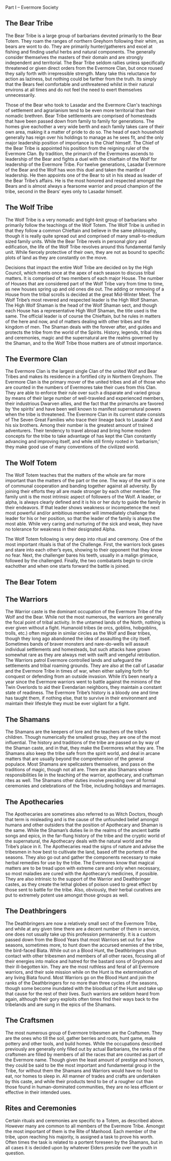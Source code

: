 Part I – Evermore Society

## The Bear Tribe

The Bear Tribe is a large group of barbarians devoted primarily to the Bear Totem. They roam the ranges of northern Greyhorn following their whim, as bears are wont to do. They are primarily hunter/gatherers and excel at fishing and finding useful herbs and natural components. The generally consider themselves the masters of their domain and are strongly independent and territorial. The Bear Tribe seldom rallies unless specifically threatened or given direct orders from the Evermore Clan, but once roused they sally forth with irrepressible strength. Many take this reluctance for action as laziness, but nothing could be farther from the truth. Its simply that the Bears feel comfortable and unthreatened whilst in their natural environs at all times and do not feel the need to exert themselves unnecessarily.

Those of the Bear who took to Lasadar and the Evermore Clan's teachings of settlement and agrarianism tend to be even more territorial than their nomadic brethren. Bear Tribe settlements are comprised of homesteads that have been passed down from family to family for generations. The homes give eachother a very wide berth and each family takes care of their own area, making it a matter of pride to do so. The head of each household generally has reign over his holdings to manage as he sees fit, and the only major leadership position of importance is the Chief himself. The Chief of the Bear Tribe is appointed his position from the reigning ruler of the Evermore Clan. By tradition, the primarch of the Evermores ascends to leadership of the Bear and fights a duel with the chieftain of the Wolf for leadership of the Evermore Tribe. For twelve generations, Lasadar Evermore of the Bear and the Wolf has won this duel and taken the mantle of leadership. He then appoints one of the Bear to sit in his stead as leader of the Bear Tribe’s affairs. He is the most honored and respected amongst the Bears and is almost always a fearsome warrior and proud champion of the tribe, second in the Bears’ eyes only to Lasadar himself.

## The Wolf Tribe

The Wolf Tribe is a very nomadic and tight-knit group of barbarians who primarily follow the teachings of the Wolf Totem. The Wolf Tribe is unified in that they follow a common Chieftain and believe in the same philosophy, though it is really quite spread out and comprised of many small-to-medium sized family units. While the Bear Tribe revels in personal glory and edification, the life of the Wolf Tribe revolves around this fundamental family unit. While fiercely protective of their own, they are not as bound to specific plots of land as they are constantly on the move. 

Decisions that impact the entire Wolf Tribe are decided on by the High Council, which meets once at the apex of each season to discuss tribal matters. It is comprised of two members of each major House. The number of Houses that are considered part of the Wolf Tribe vary from time to time, as new houses spring up and old ones die out. The adding or removing of a House from the tribal scrolls is decided at the great Mid-Winter Meet. The Wolf Tribe’s most revered and respected leader is the High Wolf Shaman. The High Wolf Shaman is the head of the Wolf Shaman sect, and though each House has a representative High Wolf Shaman, the title used is the same. The official leader is of course the Chieftain, but he rules in matters of the here and now, and of matters dealing with other tribes and the kingdom of men. The Shaman deals with the forever after, and guides and protects the tribe from the world of the Spirits. History, legends, tribal rites and ceremonies, magic and the supernatural are the realms governed by the Shaman, and to the Wolf Tribe those matters are of utmost importance. 

## The Evermore Clan

The Evermore Clan is the largest single Clan of the united Wolf and Bear Tribes and makes its residence in a fortified city in Northern Greyhorn. The Evermore Clan is the primary mover of the united tribes and all of those who are counted in the numbers of Evermores take their cues from this Clan. They are able to enforce their rule over such a disparate and varied group by means of their large number of well-traveled and experienced members, their industrious Dwarven allies, and the fact that the primarchs are favored by ‘the spirits’ and have been well known to manifest supernatural powers when the tribe is threatened. The Evermore Clan in its current state consists of The Seven Great Families who trace their lineage back to Lasadar X and his six brothers. Among their number is the greatest amount of trained adventurers. Their tendency to travel abroad and bring home modern concepts for the tribe to take advantage of has kept the Clan constantly advancing and improving itself, and while still firmly rooted in ‘barbarism,’ they make good use of many conventions of the civilized world.

## The Wolf Totem

The Wolf Totem teaches that the matters of the whole are far more important than the matters of the part or the one. The way of the wolf is one of communal cooperation and banding together against all adversity. By joining their efforts they all are made stronger by each other member. The family unit is the most intrinsic aspect of followers of the Wolf. A leader, or alpha, is always clearly defined and it is his or her duty to guide the family in their endeavors. If that leader shows weakness or incompetence the next most powerful and/or ambitious member will immediately challenge the leader for his or her position, so that the leader of the family is always the most able. While very caring and nurturing of the sick and weak, they have no tolerance for weakness in their designated Alpha.

The Wolf Totem following is very deep into ritual and ceremony. One of the most important rituals is that of the Challenge. First, the warriors lock gases and stare into each other’s eyes, showing to their opponent that they know no fear. Next, the challenger bares his teeth, usually in a malign grimace, followed by the challenged. Finally, the two combatants begin to circle eachother and when one starts forward the battle is joined.

## The Bear Totem



## The Warriors

The Warrior caste is the dominant occupation of the Evermore Tribe of the Wolf and the Bear. While not the most numerous, the warriors are generally the focal point of tribal activity. In the untamed lands of the North, nothing is ever given without a fight. Humanoid tribes (ie orcs, goblins, hobgoblins, trolls, etc.) often migrate in similar circles as the Wolf and Bear tribes, though they long ago abandoned the idea of assaulting the city itself. Sometimes bands of braver monsters and nare-do-wells will assault individual settlements and homesteads, but such attacks have grown somewhat rare as they are always met with swift and vengeful retribution. The Warriors patrol Evermore controlled lands and safeguard the settlements and tribal roaming grounds. They are also at the call of Lasadar and the Evermore Tribe in times of war, when either sallying forth for conquest or defending from an outside invasion. While it’s been nearly a year since the Evermore warriors went to battle against the minions of the Twin Overlords to aid their Evendarian neighbors, they maintain a constant state of readiness. The Evermore Tribe’s history is a bloody one and time has taught them, if nothing else, that to survive in their environment and maintain their lifestyle they must be ever vigilant for a fight.

## The Shamans

The Shamans are the keepers of lore and the teachers of the tribe’s children. Though numerically the smallest group, they are one of the most influential. The history and traditions of the tribe are passed on by way of the Shaman caste, and in that, they make the Evermores what they are. The Shamans also keep the tribe safe from the spirit world, and deal in arcane matters that are usually beyond the comprehension of the general populace. Most Shamans are spellcasters themselves, and pass on the traditions of magic, though not all are. There are also Shamans whose responsibilities lie in the teaching of the warrior, apothecary, and craftsman rites as well. The Shamans other duties involve presiding over all formal ceremonies and celebrations of the Tribe, including holidays and marriages.

## The Apothecaries

The Apothecaries are sometimes also referred to as Witch Doctors, though that term is misleading and is the cause of the unfounded belief amongst humans and other outsiders that the position of Apothecary and Shaman is the same. While the Shaman’s duties lie in the realms of the ancient battle songs and epics, in the far-flung history of the tribe and the cryptic world of the supernatural, the Apothecary deals with the natural world and the Tribe’s place in it. The Apothecaries read the signs of nature and advise the tribesmen in how best to cultivate the land, based off the portents of the seasons. They also go out and gather the components necessary to make herbal remedies for use by the tribe. The Evermores know that magical matters are to be tread upon with extreme care and only when necessary, so most maladies are cured with the Apothecary’s medicines, if possible. They are also intrinsic to the support of the Warrior and Deathbringer castes, as they create the lethal globes of poison used to great effect by those sent to battle for the tribe. Also, obviously, their herbal curatives are put to extremely potent use amongst those groups as well.

## The Deathbringers

The Deathbringers are now a relatively small sect of the Evermore Tribe, and while at any given time there are a decent number of them in service, one does not usually take up this profession permanently. It is a custom passed down from the Blood Years that most Warriors set out for a few seasons, sometimes more, to hunt down the accursed enemies of the tribe, the bird-faced Biata. While out on a Blood Hunt, the Deathbringers shun contact with other tribesmen and members of all other races, focusing all of their energies into malice and hatred for the bastard sons of Gryphons and their ill-begotten kin. They are the most ruthless and feral of all Evermore warriors, and their sole mission while on the Hunt is the extermination of any living Biata found. Most Warriors go on the Blood Hunt and join the ranks of the Deathbringers for no more than three cycles of the seasons, though some become inundated with the bloodlust of the Hunt and take up that cause for the rest of their lives. Such warriors are seldom heard from again, although their gory exploits often times find their ways back to the tribelands and are sung in the epics of the Shamans.

## The Craftsmen

The most numerous group of Evermore tribesmen are the Craftsmen. They are the ones who till the soil, gather berries and roots, hunt game, make pottery and other tools, and build homes. While the occupations described previously are generally only filled out by actual Barbarians, the ranks of the craftsmen are filled by members of all the races that are counted as part of the Evermore name. Though given the least amount of prestige and honors, they could be said to be the most important and fundamental group in the Tribe, for without them the Shamans and Warriors would have no food to eat, nor homes to sleep in. All manner of trades and crafts are undertaken by this caste, and while their products tend to be of a rougher cut than those found in human-dominated communities, they are no less efficient or effective in their intended uses.

## Rites and Ceremonies

Certain rituals and ceremonies are specific to a Totem, as described above. However many are common to all members of the Evermore Tribe. Amongst the most important of them is the Rite of Manhood. Each member of the tribe, upon reaching his majority, is assigned a task to prove his worth. Often times the task is related to a portent foreseen by the Shamans, but in all cases it is decided upon by whatever Elders preside over the youth in question. 